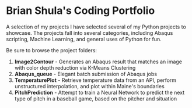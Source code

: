 # Brian Shula's Coding Portfolio
A selection of my projects
I have selected several of my Python projects to showcase.  The projects fall into several categories, including Abaqus scripting, Machine Learning, and general uses of Python for fun.

Be sure to browse the project folders:
1. **Image2Contour** - Generates an Abaqus result that matches an image with color depth reduction via K-Means Clustering 
2. **Abaqus_queue** - Elegant batch submission of Abaqus jobs
3. **TemperaturePlot** - Retrieve temperature data from an API, perform unstructured interpolation, and plot within Maine's boundaries
4. **PitchPrediction** - Attempt to train a Neural Network to predict the next type of pitch in a baseball game, based on the pitcher and situation

